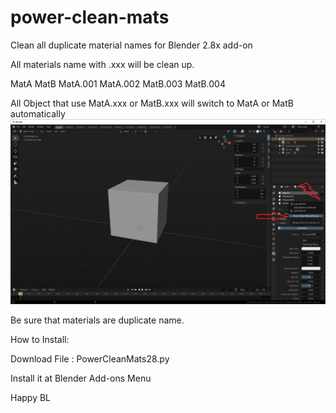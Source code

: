 # power-clean-mats
Clean all duplicate material names for Blender 2.8x add-on

All materials name with .xxx will be clean up.

MatA
MatB
MatA.001
MatA.002
MatB.003
MatB.004

All Object that use MatA.xxx or MatB.xxx will switch to MatA or MatB automatically
![alt text](https://github.com/xyzboxzone/power-clean-mats/blob/master/power01.jpg)


Be sure that materials are duplicate name.

How to Install:

Download File : PowerCleanMats28.py

Install it at Blender Add-ons Menu
 

Happy BL
